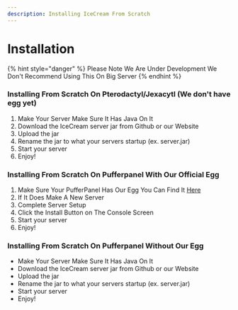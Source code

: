 ```yaml
---
description: Installing IceCream From Scratch
---
```


# Installation



{% hint style="danger" %}
Please Note We Are Under Development We Don't Recommend Using This On Big Server
{% endhint %}



### Installing From Scratch On Pterodactyl/Jexacytl (We don't have egg yet)

1. Make Your Server Make Sure It Has Java On It
2. Download the IceCream server jar from Github or our Website
3. Upload the jar
4. Rename the jar to what your servers startup  (ex. server.jar)
5. Start your server
6. Enjoy!





### Installing From Scratch On Pufferpanel With Our Official Egg

1. Make Sure Your PufferPanel Has Our Egg You Can Find It [Here](https://icecreammc.github.io/pufferpanel.json)
2. If It Does Make A New Server
3. Complete Server Setup
4. Click the Install Button on The Console Screen
5. Start your server
6. Enjoy!



### Installing From Scratch On Pufferpanel Without Our Egg

* Make Your Server Make Sure It Has Java On It
* Download the IceCream server jar from Github or our Website
* Upload the jar
* Rename the jar to what your servers startup (ex. server.jar)
* Start your server
* Enjoy!







